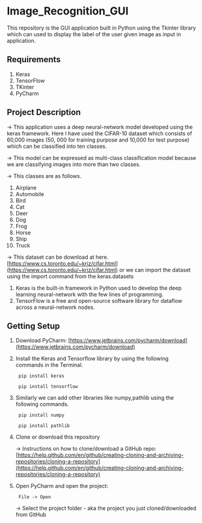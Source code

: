 # Image_Recognition_GUI
This repository is the GUI application built in Python using the Tkinter library which can used to display the label of the user given image as input in application.

## Requirements

1. Keras
2. TensorFlow
3. TKinter
4. PyCharm

## Project Description

-> This application uses a deep neural-network model developed using the keras framework. Here I have used the CIFAR-10 dataset which consists of 60,000 images (50, 000 for training purpose and 10,000 for test purpose) which can be classified into ten classes.

-> This model can be expressed as multi-class classification model because we are classifying images into more than two classes.

-> This classes are as follows. 
   1. Airplane
   2. Automobile
   3. Bird
   4. Cat
   5. Deer
   6. Dog
   7. Frog
   8. Horse
   9. Ship
   10. Truck

-> This dataset can be download at here. [https://www.cs.toronto.edu/~kriz/cifar.html](https://www.cs.toronto.edu/~kriz/cifar.html) or we can import the dataset using the import command from the keras.datasets

1. Keras is the built-in framework in Python used to develop the deep learning neural-network with the few lines of programming.
2. TensorFlow is a free and open-source software library for dataflow across a neural-network nodes.

## Getting Setup

1. Download PyCharm: [https://www.jetbrains.com/pycharm/download](https://www.jetbrains.com/pycharm/download)

2. Install the Keras and Tensorflow library by using the following commands in the Terminal.
      
        pip install keras
        
        pip install tensorflow

3. Similarly we can add other libraries like numpy,pathlib using the following commands.
        
        pip install numpy
         
        pip install pathlib
  
4. Clone or download this repository <br/>

   -> Instructions on how to clone/download a GitHub repo: [https://help.github.com/en/github/creating-cloning-and-archiving-repositories/cloning-a-repository](https://help.github.com/en/github/creating-cloning-and-archiving-repositories/cloning-a-repository) 
   
5. Open PyCharm and open the project:
      
        File -> Open
   -> Select the project folder - aka the project you just cloned/downloaded from GitHub   

